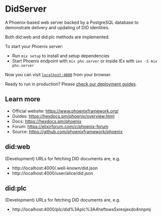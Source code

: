 # DidServer

A Phoenix-based web server backed by a PostgreSQL database 
to demonstrate delivery and updating of DID identities.

Both did:web and did:plc methods are implemented.

To start your Phoenix server:

  * Run `mix setup` to install and setup dependencies
  * Start Phoenix endpoint with `mix phx.server` or inside IEx with `iex -S mix phx.server`

Now you can visit [`localhost:4000`](http://localhost:4000) from your browser.

Ready to run in production? Please [check our deployment guides](https://hexdocs.pm/phoenix/deployment.html).

## Learn more

  * Official website: https://www.phoenixframework.org/
  * Guides: https://hexdocs.pm/phoenix/overview.html
  * Docs: https://hexdocs.pm/phoenix
  * Forum: https://elixirforum.com/c/phoenix-forum
  * Source: https://github.com/phoenixframework/phoenix

## did:web

(Development) URLs for fetching DID documents are, e.g.

* http://localhost:4000/.well-known/did.json
* http://localhost:4000/user/alice/did.json

## did:plc

(Development) URLs for fetching DID documents are, e.g.

* http://localhost:4000/plc/did%3Aplc%3A4heftswx5xresjexdo4nnpmj
